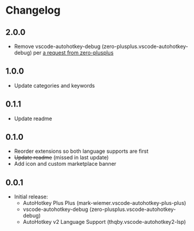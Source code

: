 # Changelog

## 2.0.0

- Remove vscode-autohotkey-debug (zero-plusplus.vscode-autohotkey-debug) per [a request from zero-plusplus](https://github.com/mark-wiemer-org/ahkpp/discussions/21#discussioncomment-10216205)

## 1.0.0

- Update categories and keywords

## 0.1.1

- Update readme

## 0.1.0

- Reorder extensions so both language supports are first
- ~~Update readme~~ (missed in last update)
- Add icon and custom marketplace banner

## 0.0.1

- Initial release:
  - AutoHotkey Plus Plus (mark-wiemer.vscode-autohotkey-plus-plus)
  - vscode-autohotkey-debug (zero-plusplus.vscode-autohotkey-debug)
  - AutoHotkey v2 Language Support (thqby.vscode-autohotkey2-lsp)
